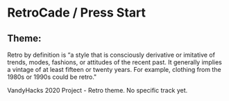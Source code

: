# RetroCade / Press Start

## **Theme:**
Retro by definition is “a style that is consciously derivative or imitative of trends, modes, fashions, or attitudes of the recent past. It generally implies a vintage of at least fifteen or twenty years. For example, clothing from the 1980s or 1990s could be retro."

VandyHacks 2020 Project - Retro theme. No specific track yet.
